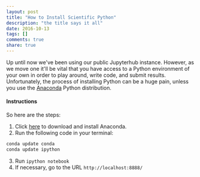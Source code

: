 ```yaml
---
layout: post
title: "How to Install Scientific Python"
description: "the title says it all"
date: 2016-10-13
tags: []
comments: true
share: true
---
```


Up until now we've been using our public Jupyterhub instance. However, as we move one it'll be vital that you have access to a Python environment of your own in order to play around, write code, and submit results. Unfortunately, the process of installing Python can be a huge pain, unless you use the [Anaconda](https://www.continuum.io/downloads) Python distribution. 


#### Instructions
So here are the steps:

1. Click [here](https://www.continuum.io/downloads) to download and install Anaconda.
2. Run the following code in your terminal:

```bash
conda update conda
conda update ipython
```
3. Run `ipython notebook`
4. If necessary, go to the URL `http://localhost:8888/`
